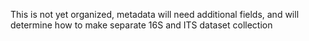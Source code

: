 This is not yet organized, metadata will need additional fields, and will determine how to make separate 16S and ITS dataset collection
